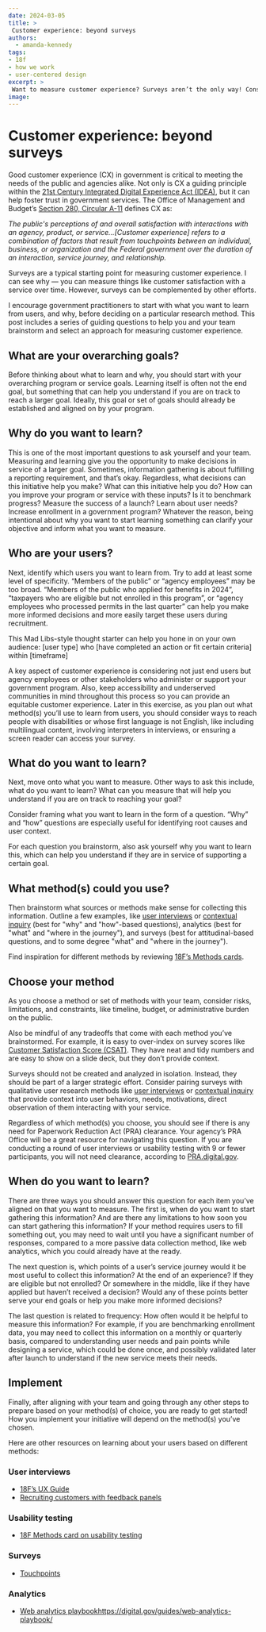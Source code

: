 ```yaml
---
date: 2024-03-05
title: >
 Customer experience: beyond surveys
authors: 
  - amanda-kennedy
tags: 
- 18f
- how we work
- user-centered design
excerpt: >
 Want to measure customer experience? Surveys aren’t the only way! Consider these guiding questions to help your team select an approach based on what you want to learn.
image:
---
```


# Customer experience: beyond surveys
Good customer experience (CX) in government is critical to meeting the needs of the public and agencies alike. Not only is CX a guiding principle within the [21st Century Integrated Digital Experience Act (IDEA)](https://digital.gov/resources/delivering-digital-first-public-experience/), but it can help foster trust in government services. The Office of Management and Budget’s [Section 280, Circular A-11](https://www.whitehouse.gov/wp-content/uploads/2018/06/s280.pdf) defines CX as:

_The public's perceptions of and overall satisfaction with interactions with an agency, product, or service…[Customer experience] refers to a combination of factors that result from touchpoints between an individual, business, or organization and   the Federal government over the duration of an interaction, service journey, and relationship._

Surveys are a typical starting point for measuring customer experience. I can see why — you can measure things like customer satisfaction with a service over time. However, surveys can be complemented by other efforts. 

I encourage government practitioners to start with what you want to learn from users, and why, before deciding on a particular research method. This post includes a series of guiding questions to help you and your team brainstorm and select an approach for measuring customer experience.

## What are your overarching goals?
Before thinking about what to learn and why, you should start with your overarching program or service goals. Learning itself is often not the end goal, but something that can help you understand if you are on track to reach a larger goal. Ideally, this goal or set of goals should already be established and aligned on by your program. 

## Why do you want to learn?
This is one of the most important questions to ask yourself and your team. Measuring and learning give you the opportunity to make decisions in service of a larger goal. Sometimes, information gathering is about fulfilling a reporting requirement, and that’s okay. Regardless, what decisions can this initiative help you make? What can this initiative help you do? How can you improve your program or service with these inputs? Is it to benchmark progress? Measure the success of a launch? Learn about user needs? Increase enrollment in a government program? Whatever the reason, being intentional about why you want to start learning something can clarify your objective and inform what you want to measure.

## Who are your users?
Next, identify which users you want to learn from. Try to add at least some level of specificity. “Members of the public” or “agency employees” may be too broad. “Members of the public who applied for benefits in 2024”, “taxpayers who are eligible but not enrolled in this program”, or “agency employees who processed permits in the last quarter” can help you make more informed decisions and more easily target these users during recruitment. 

This Mad Libs-style thought starter can help you hone in on your own audience: [user type] who [have completed an action or fit certain criteria] within [timeframe]

A key aspect of customer experience is considering not just end users but agency employees or other stakeholders who administer or support your government program.
Also, keep accessibility and underserved communities in mind throughout this process so you can provide an equitable customer experience. Later in this exercise, as you plan out what method(s) you’ll use to learn from users, you should consider ways to reach people with disabilities or whose first language is not English, like including multilingual content, involving interpreters in interviews, or ensuring a screen reader can access your survey.

## What do you want to learn?
Next, move onto what you want to measure. Other ways to ask this include, what do you want to learn? What can you measure that will help you understand if you are on track to reaching your goal? 

Consider framing what you want to learn in the form of a question. “Why” and “how” questions are especially useful for identifying root causes and user context. 

For each question you brainstorm, also ask yourself why you want to learn this, which can help you understand if they are in service of supporting a certain goal.

## What method(s) could you use?
Then brainstorm what sources or methods make sense for collecting this information. Outline a few examples, like [user interviews](https://guides.18f.gov/methods/discover/stakeholder-and-user-interviews/) or [contextual inquiry](https://guides.18f.gov/methods/discover/contextual-inquiry/) (best for "why" and "how"-based questions), analytics (best for "what" and "where in the journey"), and surveys (best for attitudinal-based questions, and to some degree "what" and "where in the journey"). 

Find inspiration for different methods by reviewing [18F’s Methods cards](https://guides.18f.gov/methods/).

## Choose your method
As you choose a method or set of methods with your team, consider risks, limitations, and constraints, like timeline, budget, or administrative burden on the public. 

Also be mindful of any tradeoffs that come with each method you’ve brainstormed. For example, it is easy to over-index on survey scores like [Customer Satisfaction Score (CSAT)](https://digital.gov/2016/08/05/csat-nps-ces-3-easy-ways-to-measure-customer-experience-cx/). They have neat and tidy numbers and are easy to show on a slide deck, but they don’t provide context.  

Surveys should not be created and analyzed in isolation. Instead, they should be part of a larger strategic effort. Consider pairing surveys with qualitative user research methods like [user interviews](https://guides.18f.gov/methods/discover/stakeholder-and-user-interviews/) or [contextual inquiry](https://guides.18f.gov/methods/discover/contextual-inquiry/) that provide context into user behaviors, needs, motivations, direct observation of them interacting with your service. 

Regardless of which method(s) you choose, you should see if there is any need for Paperwork Reduction Act (PRA) clearance. Your agency’s PRA Office will be a great resource for navigating this question. If you are conducting a round of user interviews or usability testing with 9 or fewer participants, you will not need clearance, according to [PRA.digital.gov](https://pra.digital.gov/do-i-need-clearance/).

## When do you want to learn?
There are three ways you should answer this question for each item you’ve aligned on that you want to measure. The first is, when do you want to start gathering this information? And are there any limitations to how soon you can start gathering this information? If your method requires users to fill something out, you may need to wait until you have a significant number of responses, compared to a more passive data collection method, like web analytics, which you could already have at the ready.

The next question is, which points of a user’s service journey would it be most useful to collect this information? At the end of an experience? If they are eligible but not enrolled? Or somewhere in the middle, like if they have applied but haven’t received a decision? Would any of these points better serve your end goals or help you make more informed decisions?

The last question is related to frequency: How often would it be helpful to measure this information? For example, if you are benchmarking enrollment data, you may need to collect this information on a monthly or quarterly basis, compared to understanding user needs and pain points while designing a service, which could be done once, and possibly validated later after launch to understand if the new service meets their needs.

## Implement
Finally, after aligning with your team and going through any other steps to prepare based on your method(s) of choice, you are ready to get started! How you implement your initiative will depend on the method(s) you’ve chosen. 

Here are other resources on learning about your users based on different methods:

### User interviews
 - [18F’s UX Guide](https://guides.18f.gov/ux-guide/research/plan/)
 - [Recruiting customers with feedback panels](https://18f.gsa.gov/2024/02/01/gathering-feedback-with-customer-panels/)

### Usability testing
 - [18F Methods card on usability testing](https://guides.18f.gov/methods/validate/usability-testing/)

### Surveys
 - [Touchpoints](https://touchpoints.digital.gov/)

### Analytics
 - [Web analytics playbook](https://digital.gov/guides/web-analytics-playbook/)https://digital.gov/guides/web-analytics-playbook/

